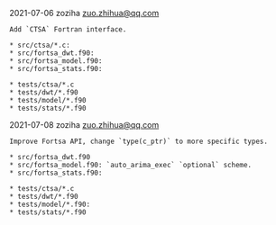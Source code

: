 
2021-07-06  zoziha  zuo.zhihua@qq.com

    Add `CTSA` Fortran interface.

    * src/ctsa/*.c:
    * src/fortsa_dwt.f90:
    * src/fortsa_model.f90:
    * src/fortsa_stats.f90:

    * tests/ctsa/*.c
    * tests/dwt/*.f90
    * tests/model/*.f90
    * tests/stats/*.f90

2021-07-08  zoziha  zuo.zhihua@qq.com

    Improve Fortsa API, change `type(c_ptr)` to more specific types.

    * src/fortsa_dwt.f90
    * src/fortsa_model.f90: `auto_arima_exec` `optional` scheme.
    * src/fortsa_stats.f90:

    * tests/ctsa/*.c
    * tests/dwt/*.f90
    * tests/model/*.f90: 
    * tests/stats/*.f90

